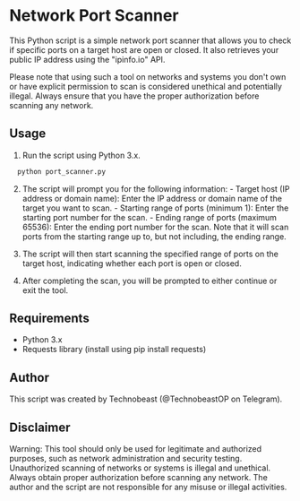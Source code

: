 # Network Port Scanner
This Python script is a simple network port scanner that allows you to check if specific ports on a target host are open or closed. It also retrieves your public IP address using the "ipinfo.io" API.

Please note that using such a tool on networks and systems you don't own or have explicit permission to scan is considered unethical and potentially illegal. Always ensure that you have the proper authorization before scanning any network.

## Usage
  1. Run the script using Python 3.x.
  ```bash
    python port_scanner.py
  ```

  2. The script will prompt you for the following information:
    - Target host (IP address or domain name): Enter the IP address or domain name of the target you want to scan.
    - Starting range of ports (minimum 1): Enter the starting port number for the scan.
    - Ending range of ports (maximum 65536): Enter the ending port number for the scan. Note that it will scan ports from the starting range up to, but not including, the ending range.
  
  3. The script will then start scanning the specified range of ports on the target host, indicating whether each port is open or closed.
  
  4. After completing the scan, you will be prompted to either continue or exit the tool.

## Requirements
  - Python 3.x
  - Requests library (install using pip install requests)

## Author
  This script was created by Technobeast (@TechnobeastOP on Telegram).

## Disclaimer

Warning: This tool should only be used for legitimate and authorized purposes, such as network administration and security testing. Unauthorized scanning of networks or systems is illegal and unethical. Always obtain proper authorization before scanning any network. The author and the script are not responsible for any misuse or illegal activities.
